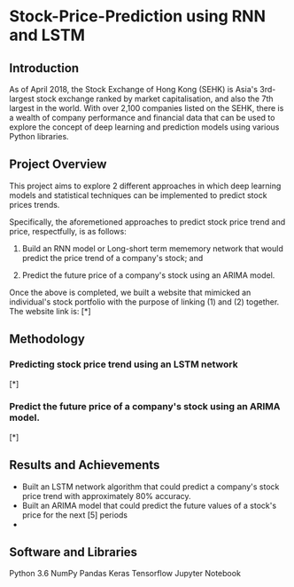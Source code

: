 # Stock-Price-Prediction using RNN and LSTM

## Introduction

As of April 2018, the Stock Exchange of Hong Kong (SEHK) is Asia's 3rd-largest stock exchange ranked by market capitalisation, 
and also the 7th largest in the world. 
With over 2,100 companies listed on the SEHK, there is a wealth of company performance and financial data that can
be used to explore the concept of deep learning and prediction models using various Python libraries.


## Project Overview

This project aims to explore 2 different approaches in which deep learning models and statistical techniques can be
implemented to predict stock prices trends. 

Specifically, the aforemetioned approaches to predict stock price trend and price, respectfully, is as follows:

1. Build an RNN model or Long-short term mememory network that would predict the price trend of a company's stock; and

2. Predict the future price of a company's stock using an ARIMA model.

Once the above is completed, we built a website that mimicked an individual's stock portfolio with the purpose of linking (1) and (2) together. The website link is: [*]


## Methodology

### Predicting stock price trend using an LSTM network

[*]

### Predict the future price of a company's stock using an ARIMA model.

[*]

## Results and Achievements

* Built an LSTM network algorithm that could predict a company's stock price trend with approximately 80% accuracy.
* Built an ARIMA model that could predict the future values of a stock's price for the next [5] periods
* 

## Software and Libraries

Python 3.6
NumPy
Pandas
Keras
Tensorflow
Jupyter Notebook






